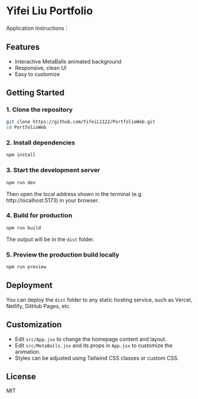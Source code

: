 # Yifei Liu Portfolio

Application Instructions：

## Features
- Interactive MetaBalls animated background
- Responsive, clean UI
- Easy to customize

## Getting Started

### 1. Clone the repository
```bash
git clone https://github.com/YifeiL1122/PortfolioWeb.git
cd PortfolioWeb
```

### 2. Install dependencies
```bash
npm install
```

### 3. Start the development server
```bash
npm run dev
```
Then open the local address shown in the terminal (e.g. http://localhost:5173) in your browser.

### 4. Build for production
```bash
npm run build
```
The output will be in the `dist` folder.

### 5. Preview the production build locally
```bash
npm run preview
```

## Deployment
You can deploy the `dist` folder to any static hosting service, such as Vercel, Netlify, GitHub Pages, etc.

## Customization
- Edit `src/App.jsx` to change the homepage content and layout.
- Edit `src/MetaBalls.jsx` and its props in `App.jsx` to customize the animation.
- Styles can be adjusted using Tailwind CSS classes or custom CSS.

## License
MIT 
